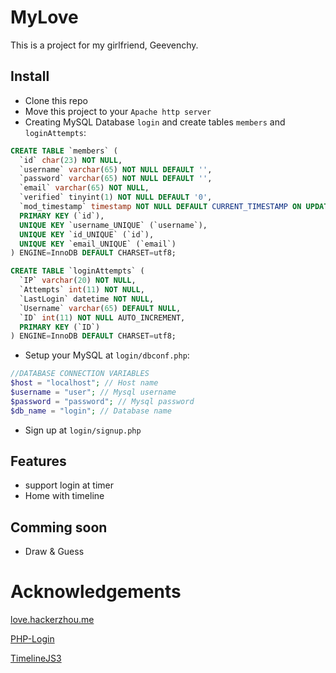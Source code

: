 # MyLove

This is a project for my girlfriend, Geevenchy.

## Install

* Clone this repo
* Move this project to your `Apache http server`
* Creating MySQL Database `login` and create tables `members` and `loginAttempts`:

```sql
CREATE TABLE `members` (
  `id` char(23) NOT NULL,
  `username` varchar(65) NOT NULL DEFAULT '',
  `password` varchar(65) NOT NULL DEFAULT '',
  `email` varchar(65) NOT NULL,
  `verified` tinyint(1) NOT NULL DEFAULT '0',
  `mod_timestamp` timestamp NOT NULL DEFAULT CURRENT_TIMESTAMP ON UPDATE CURRENT_TIMESTAMP,
  PRIMARY KEY (`id`),
  UNIQUE KEY `username_UNIQUE` (`username`),
  UNIQUE KEY `id_UNIQUE` (`id`),
  UNIQUE KEY `email_UNIQUE` (`email`)
) ENGINE=InnoDB DEFAULT CHARSET=utf8;

CREATE TABLE `loginAttempts` (
  `IP` varchar(20) NOT NULL,
  `Attempts` int(11) NOT NULL,
  `LastLogin` datetime NOT NULL,
  `Username` varchar(65) DEFAULT NULL,
  `ID` int(11) NOT NULL AUTO_INCREMENT,
  PRIMARY KEY (`ID`)
) ENGINE=InnoDB DEFAULT CHARSET=utf8;
```

* Setup your MySQL at `login/dbconf.php`:

```php
//DATABASE CONNECTION VARIABLES
$host = "localhost"; // Host name
$username = "user"; // Mysql username
$password = "password"; // Mysql password
$db_name = "login"; // Database name
```

* Sign up at `login/signup.php`

## Features

* support login at timer
* Home with timeline

## Comming soon

* Draw & Guess

# Acknowledgements

[love.hackerzhou.me](https://github.com/hackerzhou/Love)

[PHP-Login](https://github.com/fethica/PHP-Login)

[TimelineJS3](https://github.com/NUKnightLab/TimelineJS3)
